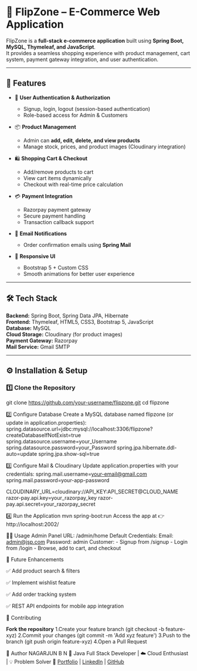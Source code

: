 # 🛒 FlipZone – E-Commerce Web Application

FlipZone is a **full-stack e-commerce application** built using **Spring Boot, MySQL, Thymeleaf, and JavaScript**.  
It provides a seamless shopping experience with product management, cart system, payment gateway integration, and user authentication.  

---

## 🚀 Features

- 👤 **User Authentication & Authorization**
  - Signup, login, logout (session-based authentication)
  - Role-based access for Admin & Customers  

- 📦 **Product Management**
  - Admin can **add, edit, delete, and view products**
  - Manage stock, prices, and product images (Cloudinary integration)

- 🛍 **Shopping Cart & Checkout**
  - Add/remove products to cart
  - View cart items dynamically
  - Checkout with real-time price calculation

- 💳 **Payment Integration**
  - Razorpay payment gateway
  - Secure payment handling
  - Transaction callback support  

- 📧 **Email Notifications**
  - Order confirmation emails using **Spring Mail**  

- 📱 **Responsive UI**
  - Bootstrap 5 + Custom CSS
  - Smooth animations for better user experience  

---

## 🛠 Tech Stack

**Backend:** Spring Boot, Spring Data JPA, Hibernate  
**Frontend:** Thymeleaf, HTML5, CSS3, Bootstrap 5, JavaScript  
**Database:** MySQL  
**Cloud Storage:** Cloudinary (for product images)  
**Payment Gateway:** Razorpay  
**Mail Service:** Gmail SMTP  

---

## ⚙️ Installation & Setup

### 1️⃣ Clone the Repository

git clone https://github.com/your-username/flipzone.git
cd flipzone

2️⃣ Configure Database
Create a MySQL database named flipzone (or update in application.properties):
spring.datasource.url=jdbc:mysql://localhost:3306/flipzone?createDatabaseIfNotExist=true
spring.datasource.username=your_Username
spring.datasource.password=your_Password
spring.jpa.hibernate.ddl-auto=update
spring.jpa.show-sql=true

3️⃣ Configure Mail & Cloudinary
Update application.properties with your credentials:
spring.mail.username=your-email@gmail.com
spring.mail.password=your-app-password

CLOUDINARY_URL=cloudinary://API_KEY:API_SECRET@CLOUD_NAME
razor-pay.api.key=your_razorpay_key
razor-pay.api.secret=your_razorpay_secret

4️⃣ Run the Application
mvn spring-boot:run
Access the app at 👉 http://localhost:2002/

👨‍💻 Usage
Admin Panel
URL: /admin/home
Default Credentials:
     Email: admin@jsp.com
  Password: admin
Customer:
        - Signup from /signup
        - Login from /login
        - Browse, add to cart, and checkout
        
📌 Future Enhancements

✅ Add product search & filters

✅ Implement wishlist feature

✅ Add order tracking system

✅ REST API endpoints for mobile app integration

🤝 Contributing

**Fork the repository**
1.Create your feature branch (git checkout -b feature-xyz)
2.Commit your changes (git commit -m 'Add xyz feature')
3.Push to the branch (git push origin feature-xyz)
4.Open a Pull Request

👤 Author
NAGARJUN B N
💼 Java Full Stack Developer | ☁️ Cloud Enthusiast | 💡 Problem Solver
🔗 [Portfolio](https://nagarjun0910.github.io/portfolio0910/)
 | [LinkedIn](https://www.linkedin.com/in/nagarjun-b-n-909b69290/)
 | [GitHub](https://github.com/NAGARJUN0910/NAGARJUN0910)
